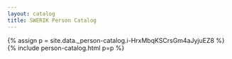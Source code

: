 ```yaml
---
layout: catalog
title: SWERIK Person Catalog
---
```

{% assign p = site.data._person-catalog.i-HrxMbqKSCrsGm4aJyjuEZ8 %}
{% include person-catalog.html p=p %}


